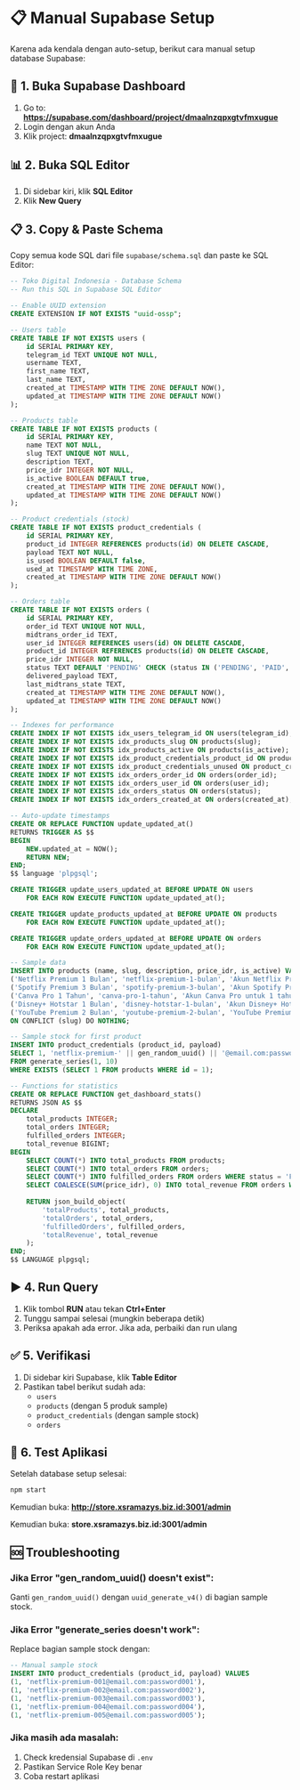 # 📋 Manual Supabase Setup

Karena ada kendala dengan auto-setup, berikut cara manual setup database Supabase:

## 🔧 **1. Buka Supabase Dashboard**

1. Go to: **https://supabase.com/dashboard/project/dmaalnzqpxgtvfmxugue**
2. Login dengan akun Anda
3. Klik project: **dmaalnzqpxgtvfmxugue**

## 📊 **2. Buka SQL Editor**

1. Di sidebar kiri, klik **SQL Editor**
2. Klik **New Query**

## 📋 **3. Copy & Paste Schema**

Copy semua kode SQL dari file `supabase/schema.sql` dan paste ke SQL Editor:

```sql
-- Toko Digital Indonesia - Database Schema
-- Run this SQL in Supabase SQL Editor

-- Enable UUID extension
CREATE EXTENSION IF NOT EXISTS "uuid-ossp";

-- Users table
CREATE TABLE IF NOT EXISTS users (
    id SERIAL PRIMARY KEY,
    telegram_id TEXT UNIQUE NOT NULL,
    username TEXT,
    first_name TEXT,
    last_name TEXT,
    created_at TIMESTAMP WITH TIME ZONE DEFAULT NOW(),
    updated_at TIMESTAMP WITH TIME ZONE DEFAULT NOW()
);

-- Products table  
CREATE TABLE IF NOT EXISTS products (
    id SERIAL PRIMARY KEY,
    name TEXT NOT NULL,
    slug TEXT UNIQUE NOT NULL,
    description TEXT,
    price_idr INTEGER NOT NULL,
    is_active BOOLEAN DEFAULT true,
    created_at TIMESTAMP WITH TIME ZONE DEFAULT NOW(),
    updated_at TIMESTAMP WITH TIME ZONE DEFAULT NOW()
);

-- Product credentials (stock)
CREATE TABLE IF NOT EXISTS product_credentials (
    id SERIAL PRIMARY KEY,
    product_id INTEGER REFERENCES products(id) ON DELETE CASCADE,
    payload TEXT NOT NULL,
    is_used BOOLEAN DEFAULT false,
    used_at TIMESTAMP WITH TIME ZONE,
    created_at TIMESTAMP WITH TIME ZONE DEFAULT NOW()
);

-- Orders table
CREATE TABLE IF NOT EXISTS orders (
    id SERIAL PRIMARY KEY,
    order_id TEXT UNIQUE NOT NULL,
    midtrans_order_id TEXT,
    user_id INTEGER REFERENCES users(id) ON DELETE CASCADE,
    product_id INTEGER REFERENCES products(id) ON DELETE CASCADE,
    price_idr INTEGER NOT NULL,
    status TEXT DEFAULT 'PENDING' CHECK (status IN ('PENDING', 'PAID', 'FULFILLED', 'FAILED', 'CANCELED')),
    delivered_payload TEXT,
    last_midtrans_state TEXT,
    created_at TIMESTAMP WITH TIME ZONE DEFAULT NOW(),
    updated_at TIMESTAMP WITH TIME ZONE DEFAULT NOW()
);

-- Indexes for performance
CREATE INDEX IF NOT EXISTS idx_users_telegram_id ON users(telegram_id);
CREATE INDEX IF NOT EXISTS idx_products_slug ON products(slug);
CREATE INDEX IF NOT EXISTS idx_products_active ON products(is_active);
CREATE INDEX IF NOT EXISTS idx_product_credentials_product_id ON product_credentials(product_id);
CREATE INDEX IF NOT EXISTS idx_product_credentials_unused ON product_credentials(product_id, is_used) WHERE is_used = false;
CREATE INDEX IF NOT EXISTS idx_orders_order_id ON orders(order_id);
CREATE INDEX IF NOT EXISTS idx_orders_user_id ON orders(user_id);
CREATE INDEX IF NOT EXISTS idx_orders_status ON orders(status);
CREATE INDEX IF NOT EXISTS idx_orders_created_at ON orders(created_at);

-- Auto-update timestamps
CREATE OR REPLACE FUNCTION update_updated_at()
RETURNS TRIGGER AS $$
BEGIN
    NEW.updated_at = NOW();
    RETURN NEW;
END;
$$ language 'plpgsql';

CREATE TRIGGER update_users_updated_at BEFORE UPDATE ON users
    FOR EACH ROW EXECUTE FUNCTION update_updated_at();

CREATE TRIGGER update_products_updated_at BEFORE UPDATE ON products
    FOR EACH ROW EXECUTE FUNCTION update_updated_at();

CREATE TRIGGER update_orders_updated_at BEFORE UPDATE ON orders
    FOR EACH ROW EXECUTE FUNCTION update_updated_at();

-- Sample data
INSERT INTO products (name, slug, description, price_idr, is_active) VALUES
('Netflix Premium 1 Bulan', 'netflix-premium-1-bulan', 'Akun Netflix Premium untuk 1 bulan, kualitas 4K', 65000, true),
('Spotify Premium 3 Bulan', 'spotify-premium-3-bulan', 'Akun Spotify Premium untuk 3 bulan, tanpa iklan', 45000, true),
('Canva Pro 1 Tahun', 'canva-pro-1-tahun', 'Akun Canva Pro untuk 1 tahun penuh', 120000, true),
('Disney+ Hotstar 1 Bulan', 'disney-hotstar-1-bulan', 'Akun Disney+ Hotstar Premium untuk 1 bulan', 39000, true),
('YouTube Premium 2 Bulan', 'youtube-premium-2-bulan', 'YouTube Premium tanpa iklan untuk 2 bulan', 55000, true)
ON CONFLICT (slug) DO NOTHING;

-- Sample stock for first product
INSERT INTO product_credentials (product_id, payload) 
SELECT 1, 'netflix-premium-' || gen_random_uuid() || '@email.com:password' || (ROW_NUMBER() OVER())
FROM generate_series(1, 10)
WHERE EXISTS (SELECT 1 FROM products WHERE id = 1);

-- Functions for statistics
CREATE OR REPLACE FUNCTION get_dashboard_stats()
RETURNS JSON AS $$
DECLARE
    total_products INTEGER;
    total_orders INTEGER;
    fulfilled_orders INTEGER;
    total_revenue BIGINT;
BEGIN
    SELECT COUNT(*) INTO total_products FROM products;
    SELECT COUNT(*) INTO total_orders FROM orders;
    SELECT COUNT(*) INTO fulfilled_orders FROM orders WHERE status = 'FULFILLED';
    SELECT COALESCE(SUM(price_idr), 0) INTO total_revenue FROM orders WHERE status = 'FULFILLED';
    
    RETURN json_build_object(
        'totalProducts', total_products,
        'totalOrders', total_orders,
        'fulfilledOrders', fulfilled_orders,
        'totalRevenue', total_revenue
    );
END;
$$ LANGUAGE plpgsql;
```

## ▶️ **4. Run Query**

1. Klik tombol **RUN** atau tekan **Ctrl+Enter**
2. Tunggu sampai selesai (mungkin beberapa detik)
3. Periksa apakah ada error. Jika ada, perbaiki dan run ulang

## ✅ **5. Verifikasi**

1. Di sidebar kiri Supabase, klik **Table Editor**
2. Pastikan tabel berikut sudah ada:
   - `users`
   - `products` (dengan 5 produk sample)
   - `product_credentials` (dengan sample stock)
   - `orders`

## 🚀 **6. Test Aplikasi**

Setelah database setup selesai:

```bash
npm start
```


Kemudian buka: **http://store.xsramazys.biz.id:3001/admin**

Kemudian buka: **store.xsramazys.biz.id:3001/admin**


## 🆘 **Troubleshooting**

### Jika Error "gen_random_uuid() doesn't exist":
Ganti `gen_random_uuid()` dengan `uuid_generate_v4()` di bagian sample stock.

### Jika Error "generate_series doesn't work":
Replace bagian sample stock dengan:
```sql
-- Manual sample stock
INSERT INTO product_credentials (product_id, payload) VALUES
(1, 'netflix-premium-001@email.com:password001'),
(1, 'netflix-premium-002@email.com:password002'),
(1, 'netflix-premium-003@email.com:password003'),
(1, 'netflix-premium-004@email.com:password004'),
(1, 'netflix-premium-005@email.com:password005');
```

### Jika masih ada masalah:
1. Check kredensial Supabase di `.env`
2. Pastikan Service Role Key benar
3. Coba restart aplikasi

